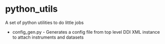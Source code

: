 # python_utils
A set of python utilities to do little jobs

* config_gen.py - Generates a config file from top level DDI XML instance to attach instruments and datasets
